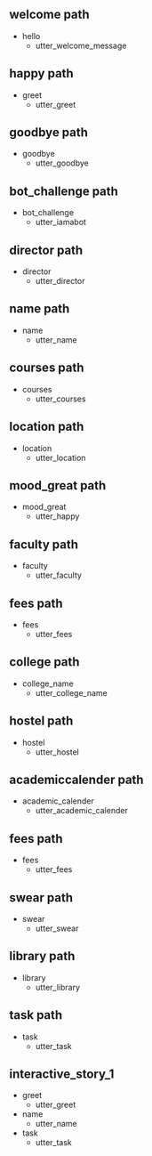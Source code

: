 ## welcome path
* hello
  - utter_welcome_message    
## happy path
* greet
  - utter_greet

## goodbye path
* goodbye
  - utter_goodbye 

## bot_challenge path
* bot_challenge
  - utter_iamabot

## director path
* director
  - utter_director 

## name path
* name
  - utter_name 

## courses path
* courses
  - utter_courses 

## location path
* location
  - utter_location 
## mood_great path
* mood_great
  - utter_happy 

## faculty path
* faculty
  - utter_faculty 

## fees path
* fees
  - utter_fees

## college path
* college_name
  - utter_college_name

## hostel path
* hostel
  - utter_hostel

## academiccalender path
* academic_calender
  - utter_academic_calender

## fees path
* fees
  - utter_fees

## swear path
* swear
  - utter_swear

## library path
* library
  - utter_library

## task path
* task
  - utter_task

## interactive_story_1
* greet
    - utter_greet
* name
    - utter_name
* task
    - utter_task

